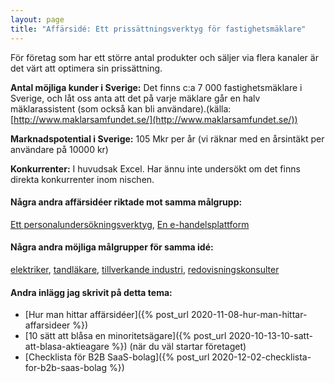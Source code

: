 ```yaml
---
layout: page
title: "Affärsidé: Ett prissättningsverktyg för fastighetsmäklare"
---
```

För företag som har ett större antal produkter och säljer via flera kanaler är det värt att optimera sin prissättning.

**Antal möjliga kunder i Sverige:** Det finns c:a 7 000 fastighetsmäklare i Sverige, och låt oss anta att det på varje mäklare går en halv mäklarassistent (som också kan bli användare).(källa: [http://www.maklarsamfundet.se/](http://www.maklarsamfundet.se/))

**Marknadspotential i Sverige:** 105 Mkr per år (vi räknar med en årsintäkt per användare på 10000 kr)

**Konkurrenter:** I huvudsak Excel. Har ännu inte undersökt om det finns direkta konkurrenter inom nischen.

#### Några andra affärsidéer riktade mot samma målgrupp:
[Ett personalundersökningsverktyg](/affarsideer/ett-personalundersokningsverktyg-for-fastighetsmaklare/), [En e-handelsplattform](/affarsideer/en-e-handelsplattform-for-fastighetsmaklare/)


#### Några andra möjliga målgrupper för samma idé:
[elektriker](/affarsideer/ett-prissattningsverktyg-for-elektriker/), [tandläkare](/affarsideer/ett-prissattningsverktyg-for-tandlakare/), [tillverkande industri](/affarsideer/ett-prissattningsverktyg-for-tillverkande-industri/), [redovisningskonsulter](/affarsideer/ett-prissattningsverktyg-for-redovisningskonsulter/)

#### Andra inlägg jag skrivit på detta tema:
- [Hur man hittar affärsidéer]({% post_url 2020-11-08-hur-man-hittar-affarsideer %})
- [10 sätt att blåsa en minoritetsägare]({% post_url 2020-10-13-10-satt-att-blasa-aktieagare %}) (när du väl startar företaget)
- [Checklista för B2B SaaS-bolag]({% post_url 2020-12-02-checklista-for-b2b-saas-bolag %})

